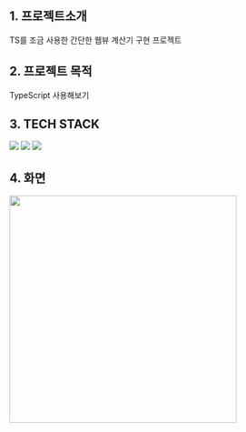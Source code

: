## 1. 프로젝트소개

TS를 조금 사용한 간단한 웹뷰 계산기 구현 프로젝트

## 2. 프로젝트 목적

TypeScript 사용해보기

## 3. TECH STACK

<img src="https://img.shields.io/badge/typescript-3178C6?style=for-the-badge&logo=typescript&logoColor=ffffff"/> <img src="https://img.shields.io/badge/REACT-000000?style=for-the-badge&logo=React&logoColor=61DAFB"/>
<img src="https://img.shields.io/badge/styledcomponents-DB7093?style=for-the-badge&logo=styledcomponents&logoColor=white"/>

## 4. 화면

<img src="https://github.com/user-attachments/assets/070e945f-5e22-40c5-9395-34589ef2768e" style="width: 400px;"/>
